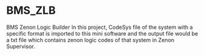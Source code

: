 # BMS_ZLB
BMS Zenon Logic Builder
In this project, CodeSys file of the system with a specific format is imported to this mini software and the output file would be a txt file which contains zenon logic codes of that system in Zenon Supervisor.
